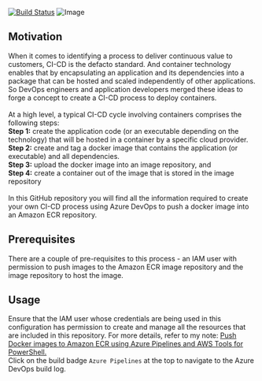 [![Build Status](https://littlecoding.visualstudio.com/Open-Project/_apis/build/status/kunduso.app-one?branchName=scafolding)](https://littlecoding.visualstudio.com/Open-Project/_build/latest?definitionId=23&branchName=scafolding)
![Image](https://skdevops.files.wordpress.com/2022/03/62.image-1.png)
## Motivation
When it comes to identifying a process to deliver continuous value to customers, CI-CD is the defacto standard. And container technology enables that by encapsulating an application and its dependencies into a package that can be hosted and scaled independently of other applications. So DevOps engineers and application developers merged these ideas to forge a concept to create a CI-CD process to deploy containers.<br />
<br />At a high level, a typical CI-CD cycle involving containers comprises the following steps:
<br />**Step 1:** create the application code (or an executable depending on the technology) that will be hosted in a container by a specific cloud provider.
<br />**Step 2:** create and tag a docker image that contains the application (or executable) and all dependencies.
<br />**Step 3:** upload the docker image into an image repository, and
<br />**Step 4:** create a container out of the image that is stored in the image repository
<br />
<br />In this GitHub repository you will find all the information required to create your own CI-CD process using Azure DevOps to push a docker image into an Amazon ECR repository.

## Prerequisites
There are a couple of pre-requisites to this process - an IAM user with permission to push images to the Amazon ECR image repository and the image repository to host the image.
## Usage
Ensure that the IAM user whose credentials are being used in this configuration has permission to create and manage all the resources that are included in this repository. For more details, refer to my note: [Push Docker images to Amazon ECR using Azure Pipelines and AWS Tools for PowerShell.](https://skundunotes.com/2022/03/30/push-docker-images-to-amazon-ecr-using-yaml-based-azure-pipelines/)
<br />Click on the build badge `Azure Pipelines` at the top to navigate to the Azure DevOps build log.